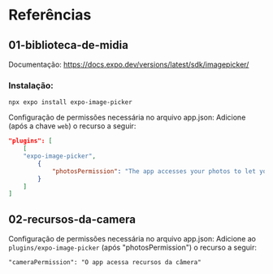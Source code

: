 # Referências

## 01-biblioteca-de-midia

Documentação: https://docs.expo.dev/versions/latest/sdk/imagepicker/

### Instalação:
`npx expo install expo-image-picker`

Configuração de permissões necessária no arquivo app.json:
Adicione (após a chave `web`) o recurso a seguir:

```json
"plugins": [
    [
    "expo-image-picker",
        {
            "photosPermission": "The app accesses your photos to let you share them with your friends."
        }
    ]
]
```

## 02-recursos-da-camera

Configuração de permissões necessária no arquivo app.json:
Adicione ao `plugins/expo-image-picker` (após "photosPermission") o recurso a seguir:

`"cameraPermission": "O app acessa recursos da câmera"`